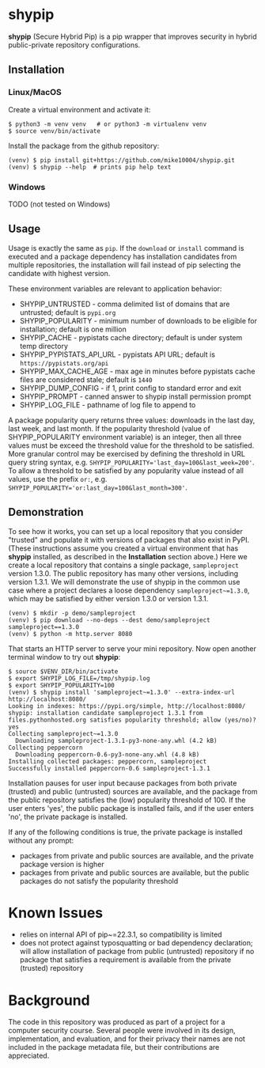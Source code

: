 # shypip

**shypip** (Secure Hybrid Pip) is a pip wrapper that improves security in 
hybrid public-private repository configurations.

## Installation

### Linux/MacOS

Create a virtual environment and activate it:

    $ python3 -m venv venv   # or python3 -m virtualenv venv
    $ source venv/bin/activate

Install the package from the github repository:

    (venv) $ pip install git+https://github.com/mike10004/shypip.git
    (venv) $ shypip --help  # prints pip help text

### Windows

TODO (not tested on Windows)

## Usage

Usage is exactly the same as `pip`. If the `download` or `install` command is 
executed and a package dependency has installation candidates from multiple
repositories, the installation will fail instead of pip selecting the candidate 
with highest version.

These environment variables are relevant to application behavior:

* SHYPIP_UNTRUSTED - comma delimited list of domains that are untrusted; default is `pypi.org`
* SHYPIP_POPULARITY - minimum number of downloads to be eligible for installation; default is one million
* SHYPIP_CACHE - pypistats cache directory; default is under system temp directory
* SHYPIP_PYPISTATS_API_URL - pypistats API URL; default is `https://pypistats.org/api`
* SHYPIP_MAX_CACHE_AGE - max age in minutes before pypistats cache files are considered stale; default is `1440`
* SHYPIP_DUMP_CONFIG - if 1, print config to standard error and exit
* SHYPIP_PROMPT - canned answer to shypip install permission prompt
* SHYPIP_LOG_FILE - pathname of log file to append to

A package popularity query returns three values: downloads in the last day, 
last week, and last month. If the popularity threshold (value of 
SHYPIP_POPULARITY environment variable) is an integer, then all three values 
must be exceed the threshold value for the threshold to be satisfied. More 
granular control may be exercised by defining the threshold in URL query 
string syntax, e.g. `SHYPIP_POPULARITY='last_day=100&last_week=200'`. To allow 
a threshold to be satisfied by any popularity value instead of all values, use 
the prefix `or:`, e.g. `SHYPIP_POPULARITY='or:last_day=100&last_month=300'`.

## Demonstration

To see how it works, you can set up a local repository that you consider "trusted" and
populate it with versions of packages that also exist in PyPI. (These instructions assume
you created a virtual environment that has **shypip** installed, as described in the 
**Installation** section above.) Here we create a local repository that contains a 
single package, `sampleproject` version 1.3.0. The public repository has many other 
versions, including version 1.3.1. We will demonstrate the use of shypip in the common
use case where a project declares a loose dependency `sampleproject~=1.3.0`, which may 
be satisfied by either version 1.3.0 or version 1.3.1.

    (venv) $ mkdir -p demo/sampleproject
    (venv) $ pip download --no-deps --dest demo/sampleproject sampleproject==1.3.0
    (venv) $ python -m http.server 8080

That starts an HTTP server to serve your mini repository. Now open another terminal window
to try out **shypip**:

    $ source $VENV_DIR/bin/activate
    $ export SHYPIP_LOG_FILE=/tmp/shypip.log
    $ export SHYPIP_POPULARITY=100
    (venv) $ shypip install 'sampleproject~=1.3.0' --extra-index-url http://localhost:8080/
    Looking in indexes: https://pypi.org/simple, http://localhost:8080/
    shypip: installation candidate sampleproject 1.3.1 from files.pythonhosted.org satisfies popularity threshold; allow (yes/no)? yes
    Collecting sampleproject~=1.3.0
      Downloading sampleproject-1.3.1-py3-none-any.whl (4.2 kB)
    Collecting peppercorn
      Downloading peppercorn-0.6-py3-none-any.whl (4.8 kB)
    Installing collected packages: peppercorn, sampleproject
    Successfully installed peppercorn-0.6 sampleproject-1.3.1

Installation pauses for user input because packages from both private (trusted) 
and public (untrusted) sources are available, and the package from the public 
repository satisfies the (low) popularity threshold of 100. If the user enters 
'yes', the public package is installed fails, and if the user enters 'no', the 
private package is installed.

If any of the following conditions is true, the private package is installed 
without any prompt:

* packages from private and public sources are available, and the private
  package version is higher
* packages from private and public sources are available, but the public 
  packages do not satisfy the popularity threshold

# Known Issues

* relies on internal API of pip~=22.3.1, so compatibility is limited
* does not protect against typosquatting or bad dependency declaration; will 
  allow installation of package from public (untrusted) repository if no 
  package that satisfies a requirement is available from the private 
  (trusted) repository

# Background

The code in this repository was produced as part of a project for a computer 
security course. Several people were involved in its design, implementation, 
and evaluation, and for their privacy their names are not included in the 
package metadata file, but their contributions are appreciated.
